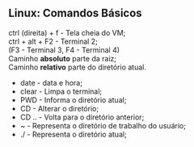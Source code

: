 ## Linux: Comandos Básicos
 
ctrl (direita) + f - Tela cheia do VM;  
ctrl + alt + F2 - Terminal 2;  
(F3 - Terminal 3, F4 - Terminal 4)  
Caminho **absoluto** parte da raiz;  
Caminho **relativo** parte do diretório atual.

- date - data e hora;
- clear - Limpa o terminal;
- PWD - Informa o diretório atual;
- CD - Alterar o diretório;
- CD .. - Volta para o diretório anterior;
- ~ - Representa o diretório de trabalho do usuário;
- ./ - Representa o diretório atual;  

